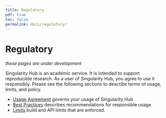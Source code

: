 ```yaml
---
title: Regulatory
pdf: true
toc: false
permalink: docs/regulatory/
---
```


# Regulatory

_these pages are under development_

Singularity Hub is an academic service. It is intended to support reproducible research.
As a user of Singularity Hub, you agree to use it responsibly. Please see the 
following sections to describe terms of usage, limits, and policy.

 - [Usage Agreement](usage-agreement) governs your usage of Singularity Hub
 - [Best Practices](best-practices) describes recommendations for responsible usage.
 - [Limits](limits) build and API limits that are enforced.


